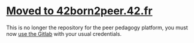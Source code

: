 
# [Moved to 42born2peer.42.fr](http://42born2peer.42.fr/)
This is no longer the repository for the peer pedagogy platform, you must now [use the Gitlab](http://42born2peer.42.fr/) with your usual credentials.
